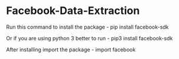 # Facebook-Data-Extraction

Run this command to install the package - pip install facebook-sdk

Or if you are using python 3 better to run - pip3 install facebook-sdk

After installing import the package - import facebook
